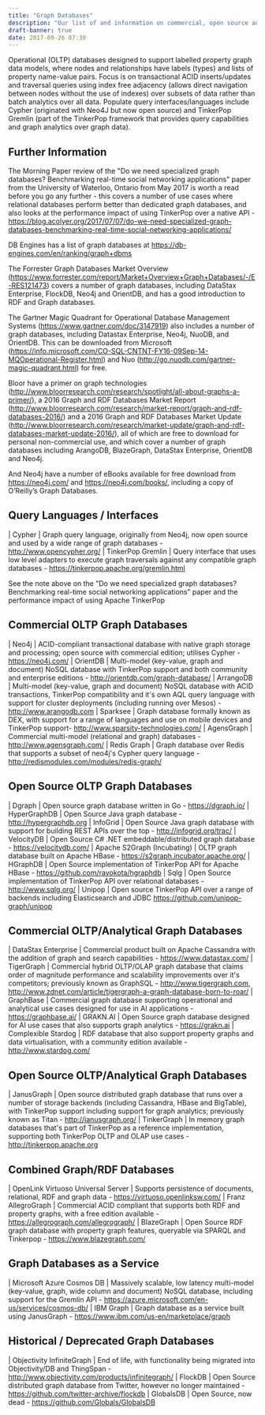 ```yaml
---
title: "Graph Databases"
description: "Our list of and information on commercial, open source and cloud based graph databases, including Neo4j, OrientDB, JanusGraph and alternatives to these."
draft-banner: true
date: 2017-09-26 07:30
---
```

Operational (OLTP) databases designed to support labelled property graph data models, where nodes and relationships have labels (types) and lists of property name-value pairs.  Focus is on transactional ACID inserts/updates and traversal queries using index free adjacency (allows direct navigation between nodes without the use of indexes) over subsets of data rather than batch analytics over all data.  Populate query interfaces/languages include Cypher (originated with Neo4J but now open source) and TinkerPop Gremlin (part of the TinkerPop framework that provides query capabilities and graph analytics over graph data).
<!--more-->

## Further Information

The Morning Paper review of the "Do we need specialized graph databases? Benchmarking real-time social networking applications" paper from the University of Waterloo, Ontario from May 2017 is worth a read before you go any further - this covers a number of use cases where relational databases perform better than dedicated graph databases, and also looks at the performance impact of using TinkerPop over a native API - <https://blog.acolyer.org/2017/07/07/do-we-need-specialized-graph-databases-benchmarking-real-time-social-networking-applications/>

DB Engines has a list of graph databases at <https://db-engines.com/en/ranking/graph+dbms>

The Forrester Graph Databases Market Overview (<https://www.forrester.com/report/Market+Overview+Graph+Databases/-/E-RES121473>) covers a number of graph databases, including DataStax Enterprise, FlockDB, Neo4j and OrientDB, and has a good introduction to RDF and Graph databases.

The Gartner Magic Quadrant for Operational Database Management Systems (https://www.gartner.com/doc/3147919) also includes a number of graph databases, including Datastax Enterprise, Neo4j, NuoDB, and OrientDB. This can be downloaded from Microsoft (<https://info.microsoft.com/CO-SQL-CNTNT-FY16-09Sep-14-MQOperational-Register.html>) and Nuo (<http://go.nuodb.com/gartner-magic-quadrant.html>) for free.

Bloor have a primer on graph technologies (<http://www.bloorresearch.com/research/spotlight/all-about-graphs-a-primer/>), a 2016 Graph and RDF Databases Market Report (<http://www.bloorresearch.com/research/market-report/graph-and-rdf-databases-2016/>) and a 2016 Graph and RDF Databases Market Update (<http://www.bloorresearch.com/research/market-update/graph-and-rdf-databases-market-update-2016/>), all of which are free to download for personal non-commercial use, and which cover a number of graph databases including ArangoDB, BlazeGraph, DataStax Enterprise, OrientDB and Neo4j.

And Neo4j have a number of eBooks available for free download from <https://neo4j.com/> and <https://neo4j.com/books/>, including a copy of O’Reilly’s Graph Databases.

## Query Languages / Interfaces

| Cypher | Graph query language, originally from Neo4j, now open source and used by a wide range of graph databases - <http://www.opencypher.org/>
| TinkerPop Gremlin | Query interface that uses low level adapters to execute graph traversals against any compatible graph databases - <https://tinkerpop.apache.org/gremlin.html>

See the note above on the "Do we need specialized graph databases? Benchmarking real-time social networking applications" paper and the performance impact of using Apache TinkerPop

## Commercial OLTP Graph Databases

| Neo4j	| ACID-compliant transactional database with native graph storage and processing; open source with commercial edition; utilises Cypher - <https://neo4j.com/>
| OrientDB | Multi-model (key-value, graph and document) NoSQL database with TinkerPop support and both community and enterprise editions - <http://orientdb.com/graph-database/>
| ArrangoDB | Multi-model (key-value, graph and document) NoSQL database with ACID transactions, TinkerPop compatibility and it's own AQL query language with support for cluster deployments (including running over Mesos) - <http://www.arangodb.com>
| Sparksee | Graph database formally known as DEX, with support for a range of languages and use on mobile devices and TinkerPop support- <http://www.sparsity-technologies.com/>
| AgensGraph | Commercial multi-model (relational and graph) databases - <http://www.agensgraph.com/>
| Redis Graph | Graph database over Redis that supports a subset of neo4j's Cypher query language - <http://redismodules.com/modules/redis-graph/>

## Open Source OLTP Graph Databases

| Dgraph | Open source graph database written in Go - <https://dgraph.io/>
| HyperGraphDB | Open Source Java graph database - <http://hypergraphdb.org>
| InfoGrid | Open Source Java graph database with support for building REST APIs over the top - <http://infogrid.org/trac/>
| VelocityDB | Open Source C# .NET embeddable/distributed graph database - <https://velocitydb.com/>
| Apache S2Graph (Incubating) | OLTP graph database built on Apache HBase - <https://s2graph.incubator.apache.org/>
| HGraphDB | Open Source implementation of TinkerPop API for Apache HBase - <https://github.com/rayokota/hgraphdb>
| Sqlg | Open Source implementation of TinkerPop API over relational databases - <http://www.sqlg.org/>
| Unipop | Open source TinkerPop API over a range of backends including Elasticsearch and JDBC <https://github.com/unipop-graph/unipop>

## Commercial OLTP/Analytical Graph Databases

| DataStax Enterprise | Commercial product built on Apache Cassandra with the addition of graph and search capabilities - <https://www.datastax.com/>
| TigerGraph | Commercial hybrid OLTP/OLAP graph database that claims order of magnitude performance and scalability improvements over it's competitors; previously known as GraphSQL - <http://www.tigergraph.com>, <http://www.zdnet.com/article/tigergraph-a-graph-database-born-to-roar/>
| GraphBase | Commercial graph database supporting operational and analytical use cases designed for use in AI applications - <https://graphbase.ai/>
| GRAKN.AI | Open Source graph database designed for AI use cases that also supports graph analytics - <https://grakn.ai>
| Complexible Stardog | RDF database that also support property graphs and data virtualisation, with a community edition available - <http://www.stardog.com/>

## Open Source OLTP/Analytical Graph Databases

| JanusGraph | Open source distributed graph database that runs over a number of storage backends (including Cassandra, HBase and BigTable), with TinkerPop support including support for graph analytics; previously known as Titan - <http://janusgraph.org/>
| TinkerGraph | In memory graph databases that's part of TinkerPop as a reference implementation, supporting both TinkerPop OLTP and OLAP use cases - <http://tinkerpop.apache.org>

## Combined Graph/RDF Databases

| OpenLink Virtuoso Universal Server | Supports persistence of documents, relational, RDF and graph data - <https://virtuoso.openlinksw.com/>
| Franz AllegroGraph | Commercial ACID compliant that supports both RDF and property graphs, with a free edition available - <https://allegrograph.com/allegrograph/>
| BlazeGraph | Open Source RDF graph database with property graph features, queryable via SPARQL and Tinkerpop - <https://www.blazegraph.com/>

## Graph Databases as a Service

| Microsoft Azure Cosmos DB | Massively scalable, low latency multi-model (key-value, graph, wide column and document) NoSQL database, including support for the Gremlin API - <https://azure.microsoft.com/en-us/services/cosmos-db/>
| IBM Graph | Graph database as a service built using JanusGraph - <https://www.ibm.com/us-en/marketplace/graph>

## Historical / Deprecated Graph Databases

| Objectivity InfiniteGraph | End of life, with functionality being migrated into Objectivity/DB and ThingSpan - <http://www.objectivity.com/products/infinitegraph/>
| FlockDB | Open Source distributed graph database from Twitter, however no longer maintained - <https://github.com/twitter-archive/flockdb>
| GlobalsDB | Open Source, now dead - <https://github.com/Globals/GlobalsDB>